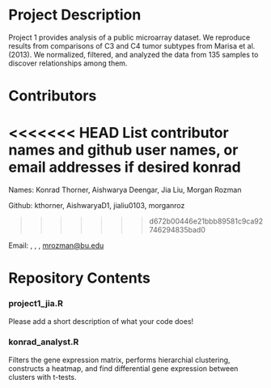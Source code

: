 # Project Description

Project 1 provides analysis of a public microarray dataset. We reproduce results from comparisons of C3 and C4 tumor subtypes from Marisa et al. (2013). We normalized, filtered, and analyzed the data from 135 samples to discover relationships among them.

# Contributors

<<<<<<< HEAD
List contributor names and github user names, or email addresses if desired
konrad
=======
Names: Konrad Thorner, Aishwarya Deengar, Jia Liu, Morgan Rozman

Github: kthorner, AishwaryaD1, jialiu0103, morganroz
>>>>>>> d672b00446e21bbb89581c9ca92746294835bad0

Email: , , , mrozman@bu.edu
 
# Repository Contents

### project1_jia.R

Please add a short description of what your code does!

### konrad_analyst.R

Filters the gene expression matrix, performs hierarchial clustering, constructs a heatmap, and find differential gene expression between clusters with t-tests.
